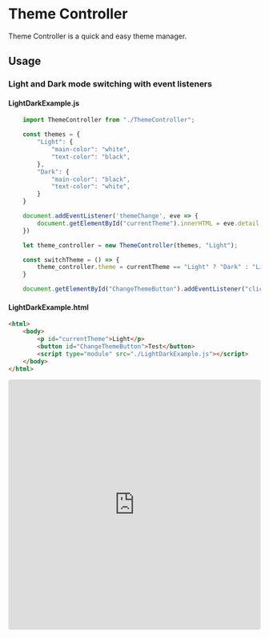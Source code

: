 # Theme Controller
Theme Controller is a quick and easy theme manager.

## Usage

### Light and Dark mode switching with event listeners
#### LightDarkExample.js
```javascript
    import ThemeController from "./ThemeController";

    const themes = {
        "Light": {
            "main-color": "white",
            "text-color": "black",
        },
        "Dark": {
            "main-color": "black",
            "text-color": "white",
        }
    }

    document.addEventListener('themeChange', eve => {
        document.getElementById("currentTheme").innerHTML = eve.detail.theme;
    })

    let theme_controller = new ThemeController(themes, "Light");

    const switchTheme = () => {
        theme_controller.theme = currentTheme == "Light" ? "Dark" : "Light";
    }

    document.getElementById("ChangeThemeButton").addEventListener("click", switchTheme);
```
#### LightDarkExample.html
```HTML
<html>
    <body>
        <p id="currentTheme">Light</p>
        <button id="ChangeThemeButton">Test</button>
        <script type="module" src="./LightDarkExample.js"></script>
    </body>
</html>

```


<iframe src="https://codesandbox.io/embed/eager-night-2mntxj?fontsize=14&hidenavigation=1&theme=dark"
     style="width:100%; height:500px; border:0; border-radius: 4px; overflow:hidden;"
     title="eager-night-2mntxj"
     allow="accelerometer; ambient-light-sensor; camera; encrypted-media; geolocation; gyroscope; hid; microphone; midi; payment; usb; vr; xr-spatial-tracking"
     sandbox="allow-forms allow-modals allow-popups allow-presentation allow-same-origin allow-scripts"
   ></iframe>

